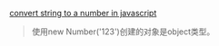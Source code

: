 [convert string to a number in javascript](http://stackoverflow.com/questions/11613705/convert-string-to-a-number-in-javascript)


>使用new Number('123')创建的对象是object类型。

